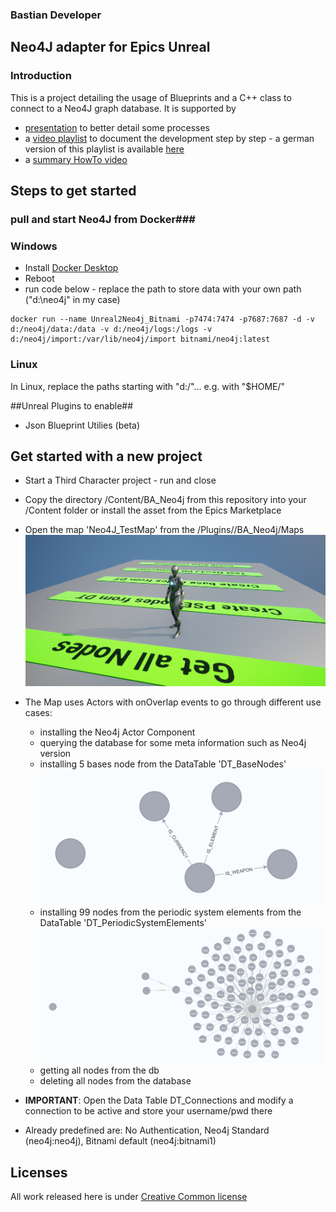 ### Bastian Developer ###

## Neo4J adapter for Epics Unreal ##

### Introduction ###
This is a project detailing the usage of Blueprints and a C++ class to connect to a Neo4J graph database.
It is supported by 
-	[presentation](https://docs.google.com/presentation/d/1w0KJltWo7U_tFZvoahYyqN6QoUCx9oEptdVMtumz03Y) to better detail some processes
-	a [video playlist](https://www.youtube.com/playlist?list=PLK0EcCQf_rravJ7KNry2N8RB8znd1A_jT) to document the development step by step - a german version of this playlist is available [here](https://www.youtube.com/playlist?list=PLK0EcCQf_rrZ4fPyU_fEonK-e8ytS8hHa)
-	a [summary HowTo video](https://youtu.be/Vj5TVYiRcSY)

## Steps to get started ##

### pull and start Neo4J from Docker###
### Windows ###
-	Install [Docker Desktop](https://www.docker.com/products/docker-desktop/) 
-	Reboot
-	run code below - replace the path to store data with your own path ("d:\neo4j" in my case)
```
docker run --name Unreal2Neo4j_Bitnami -p7474:7474 -p7687:7687 -d -v d:/neo4j/data:/data -v d:/neo4j/logs:/logs -v d:/neo4j/import:/var/lib/neo4j/import bitnami/neo4j:latest
```

### Linux ###
In Linux, replace the paths starting with "d:/"... e.g. with "$HOME/"

##Unreal Plugins to enable##
-	Json Blueprint Utilies (beta)

## Get started with a new project ##
-	Start a Third Character project - run and close
-	Copy the directory /Content/BA_Neo4j from this repository into your /Content folder or install the asset from the Epics Marketplace 
-	Open the map 'Neo4J_TestMap' from the /Plugins//BA_Neo4j/Maps
	![demo map](/Resources/images/demo_map.png)
	
-	The Map uses Actors with onOverlap events to go through different use cases:
	-	installing the Neo4j Actor Component
	-	querying the database for some meta information such as Neo4j version
	-	installing 5 bases node from the DataTable 'DT_BaseNodes'
		![5 nodes example](/Resources/images/5_node_example.png)
	-	installing 99 nodes from the periodic system elements from the DataTable 'DT_PeriodicSystemElements'
		![99 nodes example](/Resources/images/99_node_example.png)
	-	getting all nodes from the db
	-	deleting all nodes from the database
- **IMPORTANT**: Open the Data Table DT_Connections and modify a connection to be active and store your username/pwd there
- Already predefined are: No Authentication, Neo4j Standard (neo4j:neo4j), Bitnami default (neo4j:bitnami1)	

## Licenses ##
All work released here is under [Creative Common license](https://creativecommons.org/licenses/by/4.0/)
